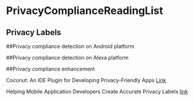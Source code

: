 # PrivacyComplianceReadingList

## Privacy Labels

##Privacy compliance detection on Android platform


##Privacy compliance detection on Alexa platform  


##Privacy compliance enhancement  

Coconut: An IDE Plugin for Developing Privacy-Friendly Apps [Link](https://dl.acm.org/doi/10.1145/3287056)

Helping Mobile Application Developers Create Accurate Privacy Labels [link](https://www.usenix.org/conference/pepr22/presentation/gardner)
